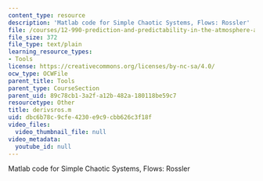 ```yaml
---
content_type: resource
description: 'Matlab code for Simple Chaotic Systems, Flows: Rossler'
file: /courses/12-990-prediction-and-predictability-in-the-atmosphere-and-oceans-spring-2003/dbc6b78c9cfe4230e9c9cbb626c3f18f_derivsros.m
file_size: 372
file_type: text/plain
learning_resource_types:
- Tools
license: https://creativecommons.org/licenses/by-nc-sa/4.0/
ocw_type: OCWFile
parent_title: Tools
parent_type: CourseSection
parent_uid: 89c78cb1-3a2f-a12b-482a-180118be59c7
resourcetype: Other
title: derivsros.m
uid: dbc6b78c-9cfe-4230-e9c9-cbb626c3f18f
video_files:
  video_thumbnail_file: null
video_metadata:
  youtube_id: null
---
```

Matlab code for Simple Chaotic Systems, Flows: Rossler